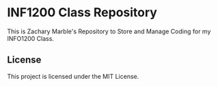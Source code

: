 <!DOCTYPE html>
<html lang="en">
<head>
    <meta charset="UTF-8">
    <meta name="viewport" content="width=device-width, initial-scale=1.0">
    <title>README</title>
</head>
<body>
    <h1>INF1200 Class Repository</h1>
    <p>This is Zachary Marble's Repository to Store and Manage Coding for my INFO1200 Class.</p>
    <h2>License</h2>
    <p>This project is licensed under the MIT License.</p>
</body>
</html>

